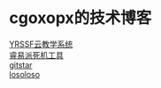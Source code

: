 # cgoxopx的技术博客
[YRSSF云教学系统](YRSSF)  
[睿易派死机工具](ry-tool)  
[gitstar](http://gitstar.cn)  
[losoloso](http://losoloso.xszz.gq)  
